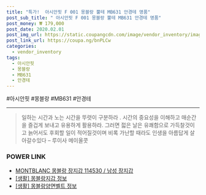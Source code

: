 ```yaml
--- 
title: "특가!  아시안핏 F 001 몽블랑 뿔테 MB631 안경테 명품" 
post_sub_title: " 아시안핏 F 001 몽블랑 뿔테 MB631 안경테 명품" 
post_money: ₩ 179,000 
post_date: 2020.02.01 
post_img_url: https://static.coupangcdn.com/image/vendor_inventory/images/2018/08/13/17/5/60af8a84-9167-4757-a383-776987bdb460.jpg 
post_link_url: https://coupa.ng/bnPLCw 
categories: 
  - vendor_inventory 
tags: 
  - 아시안핏 
  - 몽블랑 
  - MB631 
  - 안경테 
--- 
```

  #아시안핏 #몽블랑 #MB631 #안경테 
<hr> 

> 일하는 시간과 노는 시간을 뚜렷이 구분하라 . 시간의 중요성을 이해하고 매순간을 즐겁게 보내고 유용하게 활용하라. 그러면 젋은 날은 유쾌함으로 가득찰것이고 늙어서도 후회할 일이 적어질것이며 비록 가난할 때라도 인생을 아름답게 살아갈수있다  – 루이사 메이올콧 


### POWER LINK

* <a href="https://blog.naver.com/santokki14/221787816605" target="_blank">MONTBLANC 몽블랑 장지갑 114530 / 남성 장지갑</a>
* <a href="https://blog.naver.com/sakai111/221761323348" target="_blank"> [생활] 몽블랑지갑 정보 </a>
* <a href="https://blog.naver.com/santokki14/221767026017" target="_blank"> [생활] 몽블랑양면벨트 정보 </a>
